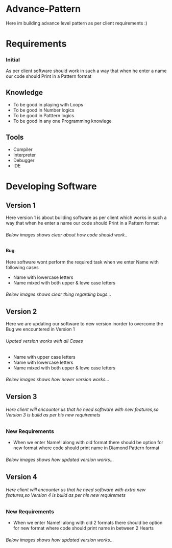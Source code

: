 # Advance-Pattern 
Here im building advance level pattern as per client requirements :)
# Requirements
### Initial
As per client software should work in such a way that when he enter a name our code should Print in a Pattern format 

## Knowledge
* To be good in playing with Loops
* To be good in Number logics
* To be good in Patttern logics
* To be good in any one Programming knowlege
## Tools
* Compiler 
* Interpreter
* Debugger
* IDE
# Developing Software
## Version 1
Here version 1 is about building software as per client which works in such a way that when he enter a name our code should Print in a Pattern format 
###### Below images shows clear about how code should work..

#### Bug 
Here software wont perform the required task when we enter Name with following cases 
* Name with lowercase letters
* Name mixed with both upper & lowe case letters
###### Below images shows clear thing regarding bugs...
## Version 2
Here we are updating our software to new version inorder to overcome the Bug we encountered in Version 1
###### Upated version works with all Cases
* Name with upper case letters
* Name with lowercase letters
* Name mixed with both upper & lowe case letters
###### Below images shows how newer version works...

## Version 3
###### Here client will encounter us that he need software with new features,so Version 3 is build as per his new requiremets
### New Requirements
* When we enter Name!! along with old format there should be option for new format where code should print name in Diamond Pattern format
###### Below images shows how updated version works...
## Version 4
###### Here client will encounter us that he need software with extra new features,so Version 4 is build as per his new requiremets
### New Requirements
* When we enter Name!! along with old 2 formats there should be option for new format where code should print name in between 2 Hearts
###### Below images shows how updated version works...
